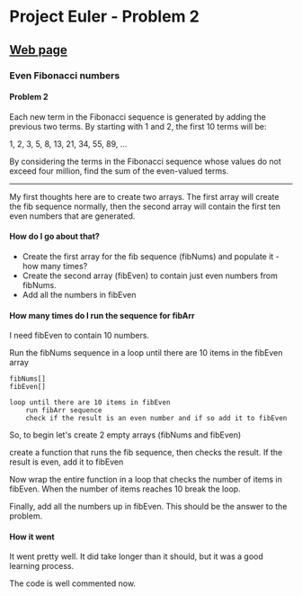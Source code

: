 # Project Euler - Problem 2

## [Web page](https://projecteuler.net/problem=2)

### Even Fibonacci numbers

#### Problem 2

Each new term in the Fibonacci sequence is generated by adding the previous two terms. By starting with 1 and 2, the first 10 terms will be:

1, 2, 3, 5, 8, 13, 21, 34, 55, 89, ...

By considering the terms in the Fibonacci sequence whose values do not exceed four million, find the sum of the even-valued terms.

---

My first thoughts here are to create two arrays. The first array will create the fib sequence normally, then the second array will contain the first ten even numbers that are generated.

#### How do I go about that?

- Create the first array for the fib sequence (fibNums) and populate it - how many times?
- Create the second array (fibEven) to contain just even numbers from fibNums.
- Add all the numbers in fibEven

#### How many times do I run the sequence for fibArr

I need fibEven to contain 10 numbers.

Run the fibNums sequence in a loop until there are 10 items in the fibEven array

    fibNums[]
    fibEven[]

    loop until there are 10 items in fibEven
        run fibArr sequence
        check if the result is an even number and if so add it to fibEven

So, to begin let's create 2 empty arrays (fibNums and fibEven)

create a function that runs the fib sequence, then checks the result. If the result is even, add it to fibEven

Now wrap the entire function in a loop that checks the number of items in fibEven. When the number of items reaches 10 break the loop.

Finally, add all the numbers up in fibEven. This should be the answer to the problem.

#### How it went

It went pretty well. It did take longer than it should, but it was a good learning process.

The code is well commented now.
